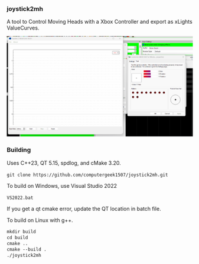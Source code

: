 ### joystick2mh

A tool to Control Moving Heads with a Xbox Controller and export as xLights ValueCurves.

![Gif](/j2vc.gif)

### Building
Uses C++23, QT 5.15, spdlog, and cMake 3.20.

```git clone https://github.com/computergeek1507/joystick2mh.git```

To build on Windows, use Visual Studio 2022

```VS2022.bat```

If you get a qt cmake error, update the QT location in batch file.

To build on Linux with g++.

```
mkdir build
cd build
cmake ..
cmake --build .
./joystick2mh
```
